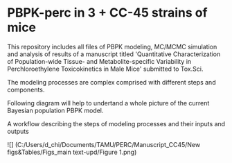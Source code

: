 # PBPK-perc in 3 + CC-45 strains of mice
This repository includes all files of PBPK modeling, MC/MCMC simulation and analysis of results of a manuscript titled 'Quantitative Characterization of Population-wide Tissue- and Metabolite-specific Variability in Perchloroethylene Toxicokinetics in Male Mice' submitted to Tox.Sci.

The modeling processes are complex comprised with different steps and components.

Following diagram will help to undertand a whole picture of the current Bayesian population PBPK model.

A workflow describing the steps of modeling processes and their inputs and outputs

![] (C:/Users/d_chi/Documents/TAMU/PERC/Manuscript_CC45/New figs&Tables/Figs_main text-upd/Figure 1.png)
